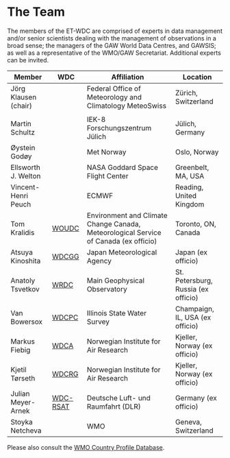 # The Team
<script src="https://embed.github.com/view/geojson/wmo-cop/et-wdc/gh-pages/members.geojson?width=600&height=400"> </script>

The members of the ET-WDC are comprised of experts in data management and/or
senior scientists dealing with the management of observations in a broad
sense; the managers of the GAW World Data Centres, and GAWSIS; as well as a
representative of the WMO/GAW Secretariat. Additional experts can be invited.


Member | WDC | Affiliation | Location
------ | --- | ----------- | --------
Jörg Klausen (chair) | | Federal Office of Meteorology and Climatology MeteoSwiss  | Zürich, Switzerland
|||
Martin Schultz | | IEK-8 Forschungszentrum Jülich |Jülich, Germany
Øystein Godøy | | Met Norway | Oslo, Norway
Ellsworth J. Welton | | NASA Goddard Space Flight Center | Greenbelt, MA, USA
Vincent-Henri Peuch | | ECMWF | Reading, United Kingdom
Tom Kralidis | [WOUDC](https://woudc.org) | Environment and Climate Change Canada, Meteorological Service of Canada (ex officio) | Toronto, ON, Canada
Atsuya Kinoshita | [WDCGG](https://gaw.kishou.go.jp/) | Japan Meteorological Agency | Japan (ex officio)
Anatoly Tsvetkov | [WRDC](http://wrdc.mgo.rssi.ru/) | Main Geophysical Observatory | St. Petersburg, Russia  (ex officio)
Van Bowersox | [WDCPC](http://wdcpc.org/) | Illinois State Water Survey | Champaign, IL, USA (ex officio)
Markus Fiebig | [WDCA](http://www.gaw-wdca.org) | Norwegian Institute for Air Research | Kjeller, Norway (ex officio)
Kjetil Tørseth | [WDCRG](http://www.gaw-wdcrg.org) | Norwegian Institute for Air Research | Kjeller, Norway (ex officio)
Julian Meyer-Arnek | [WDC-RSAT](http://wdc.dlr.de) | Deutsche Luft- und Raumfahrt (DLR)| Germany (ex officio)
Stoyka Netcheva | | WMO | Geneva, Switzerland

Please also consult the [WMO Country Profile Database](https://www.wmo.int/cpdb/workgroups/view/crm_ET-WDC).
